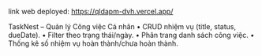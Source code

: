link web deployed: https://qldapm-dvh.vercel.app/

TaskNest – Quản lý Công việc Cá nhân
• CRUD nhiệm vụ (title, status, dueDate).
• Filter theo trạng thái/ngày.
• Phân trang danh sách công việc.
• Thống kê số nhiệm vụ hoàn thành/chưa hoàn thành.
